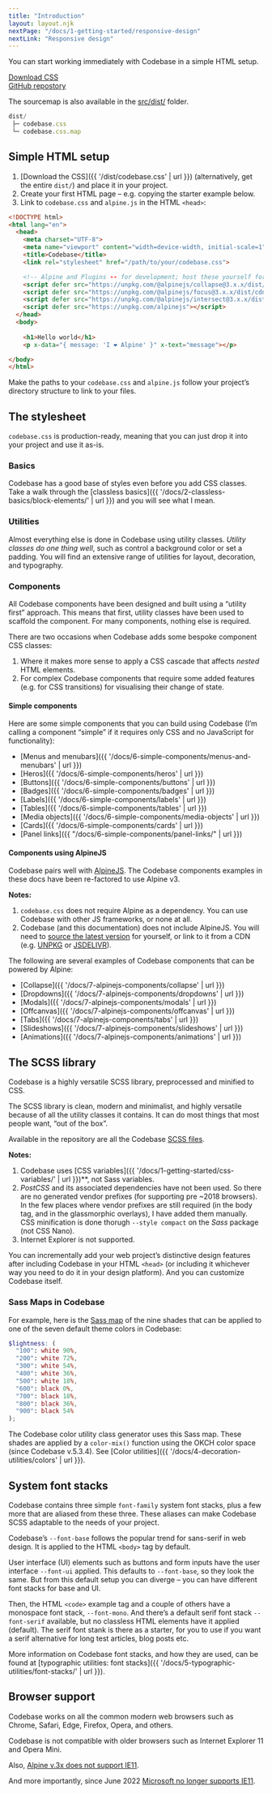 ```yaml
---
title: "Introduction"
layout: layout.njk
nextPage: "/docs/1-getting-started/responsive-design"
nextLink: "Responsive design"
---
```


You can start working immediately with Codebase in a simple HTML setup.

<div class="my-6 flex gap-3 flex-wrap flex-center t-center">
  <div>
    <a class="btn btn-primary rounded-pill" href="{{ '/dist/codebase.css' | url }}">Download CSS</code></a>
  </div>
  <div>
    <a class="btn btn-secondary rounded-pill" href="https://github.com/codebase-frontend-library/codebase-5">GitHub repostory</a>
  </div>
</div>

The sourcemap is also available in the <a href="https://github.com/codebase-frontend-library/codebase-5/tree/main/src/dist">src/dist/</a> folder.

```js
dist/
 ├─ codebase.css
 └─ codebase.css.map
```

## Simple HTML setup

1. [Download the CSS]({{ '/dist/codebase.css' | url }}) (alternatively, get the entire `dist/`) and place it in your project.
2. Create your first HTML page – e.g. copying the starter example below.
3. Link to `codebase.css` and `alpine.js` in the HTML `<head>`:

```html
<!DOCTYPE html>
<html lang="en">
  <head>
    <meta charset="UTF-8">
    <meta name="viewport" content="width=device-width, initial-scale=1">
    <title>Codebase</title>
    <link rel="stylesheet" href="/path/to/your/codebase.css">

    <!-- Alpine and Plugins -- for development; host these yourself for production. -->
    <script defer src="https://unpkg.com/@alpinejs/collapse@3.x.x/dist/cdn.min.js"></script>
    <script defer src="https://unpkg.com/@alpinejs/focus@3.x.x/dist/cdn.min.js"></script>
    <script defer src="https://unpkg.com/@alpinejs/intersect@3.x.x/dist/cdn.min.js"></script>
    <script defer src="https://unpkg.com/alpinejs"></script>
  </head>
  <body>
    
    <h1>Hello world</h1>
    <p x-data="{ message: 'I ❤️ Alpine' }" x-text="message"></p>

</body>
</html>
```

Make the paths to your `codebase.css` and `alpine.js` follow your project’s directory structure to link to your files.

## The stylesheet

`codebase.css` is production-ready, meaning that you can just drop it into your project and use it as-is.

### Basics

Codebase has a good base of styles even before you add CSS classes. Take a walk through the [classless basics]({{ '/docs/2-classless-basics/block-elements/' | url }}) and you will see what I mean.

### Utilities

Almost everything else is done in Codebase using utility classes. _Utility classes do one thing well_, such as control a background color or set a padding. You will find an extensive range of utilities for layout, decoration, and typography.

### Components

All Codebase components have been designed and built using a “utility first” approach. This means that first, utility classes have been used to scaffold the component. For many components, nothing else is required.

There are two occasions when Codebase adds some bespoke component CSS classes:

1. Where it makes more sense to apply a CSS cascade that affects _nested_ HTML elements.
2. For complex Codebase components that require some added features (e.g. for CSS transitions) for visualising their change of state.

#### Simple components

Here are some simple components that you can build using Codebase (I’m calling a component “simple” if it requires only CSS and no JavaScript for functionality):

* [Menus and menubars]({{ '/docs/6-simple-components/menus-and-menubars' | url }})
* [Heros]({{ '/docs/6-simple-components/heros' | url }})
* [Buttons]({{ '/docs/6-simple-components/buttons' | url }})
* [Badges]({{ '/docs/6-simple-components/badges' | url }})
* [Labels]({{ '/docs/6-simple-components/labels' | url }})
* [Tables]({{ '/docs/6-simple-components/tables' | url }})
* [Media objects]({{ '/docs/6-simple-components/media-objects' | url }})
* [Cards]({{ '/docs/6-simple-components/cards' | url }})
* [Panel links]({{ "/docs/6-simple-components/panel-links/" | url }})

#### Components using AlpineJS

Codebase pairs well with [AlpineJS](https://alpinejs.dev/). The Codebase components examples in these docs have been re-factored to use Alpine v3.

**Notes:**

1. `codebase.css` does not require Alpine as a dependency. You can use Codebase with other JS frameworks, or none at all.
2. Codebase (and this documentation) does not include AlpineJS. You will need to [source the latest version](https://github.com/alpinejs/alpine) for yourself, or link to it from a CDN (e.g. [UNPKG](https://unpkg.com/) or [JSDELIVR](https://www.jsdelivr.com/package/npm/alpinejs)).

The following are several examples of Codebase components that can be powered by Alpine:

* [Collapse]({{ '/docs/7-alpinejs-components/collapse' | url }})
* [Dropdowns]({{ '/docs/7-alpinejs-components/dropdowns' | url }})
* [Modals]({{ '/docs/7-alpinejs-components/modals' | url }})
* [Offcanvas]({{ '/docs/7-alpinejs-components/offcanvas' | url }})
* [Tabs]({{ '/docs/7-alpinejs-components/tabs' | url }})
* [Slideshows]({{ '/docs/7-alpinejs-components/slideshows' | url }})
* [Animations]({{ '/docs/7-alpinejs-components/animations' | url }})

## The SCSS library

Codebase is a highly versatile SCSS library, preprocessed and minified to CSS.

The SCSS library is clean, modern and minimalist, and highly versatile because of all the utility classes it contains. It can do most things that most people want, “out of the box”.

Available in the repository are all the Codebase [SCSS files](https://github.com/codebase-frontend-library/codebase-5/tree/main/src/codebase/scss).

**Notes:**

1. Codebase uses [CSS variables]({{ '/docs/1-getting-started/css-variables/' | url }})**, not Sass variables.
2. _PostCSS_ and its associated dependencies have not been used. So there are no generated vendor prefixes (for supporting pre ~2018 browsers). In the few places where vendor prefixes are still required (in the body tag, and in the glassmorphic overlays), I have added them manually. CSS minification is done thorugh `--style compact` on the _Sass_ package (not CSS Nano).
3. Internet Explorer is not supported.

You can incrementally add your web project’s distinctive design features after including Codebase in your HTML `<head>` (or including it whichever way you need to do it in your design platform). And you can customize Codebase itself.

### Sass Maps in Codebase

For example, here is the [Sass map](https://sass-lang.com/documentation/values/maps) of the nine shades that can be applied to one of the seven default theme colors in Codebase:

```scss
$lightness: (
  "100": white 90%,
  "200": white 72%,
  "300": white 54%,
  "400": white 36%,
  "500": white 18%,
  "600": black 0%,
  "700": black 18%,
  "800": black 36%,
  "900": black 54%
);
```

The Codebase color utility class generator uses this Sass map. These shades are applied by a `color-mix()` function using the OKCH color space (since Codebase v.5.3.4). See [Color utilities]({{ '/docs/4-decoration-utilities/colors' | url }}).

## System font stacks

Codebase contains three simple `font-family` system font stacks, plus a few more that are aliased from these three. These aliases can make Codebase SCSS adaptable to the needs of your project.

Codebase’s `--font-base` follows the popular trend for sans-serif in web design. It is applied to the HTML `<body>` tag by default.

User interface (UI) elements such as buttons and form inputs have the user interface `--font-ui` applied. This defaults to `--font-base`, so they look the same. But from this default setup you can diverge – you can have different font stacks for base and UI.

Then, the HTML `<code>` example tag and a couple of others have a monospace font stack, `--font-mono`. And there’s a default serif font stack `--font-serif` available, but no classless HTML elements have it applied (default). The serif font stank is there as a starter, for you to use if you want a serif alternative for long test articles, blog posts etc.

More information on Codebase font stacks, and how they are used, can be found at [typographic utilities: font stacks]({{ '/docs/5-typographic-utilities/font-stacks/' | url }}).

## Browser support

Codebase works on all the common modern web browsers such as Chrome, Safari, Edge, Firefox, Opera, and others.

Codebase is not compatible with older browsers such as Internet Explorer 11 and Opera Mini.

Also, [Alpine v.3x does not support IE11](https://alpinejs.dev/upgrade-guide#no-ie-11).

And more importantly, since June 2022 [Microsoft no longer supports IE11](https://blogs.windows.com/windowsexperience/2022/06/15/internet-explorer-11-has-retired-and-is-officially-out-of-support-what-you-need-to-know/).